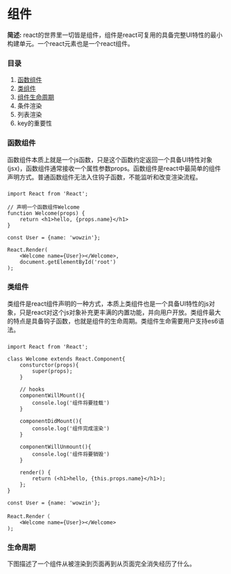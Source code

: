 # 组件 #

**简述:** react的世界里一切皆是组件，组件是react可复用的具备完整UI特性的最小构建单元。一个react元素也是一个react组件。

### 目录 ###
1. [函数组件](#function-component)
2. [类组件](#class-component)
3. [组件生命周期](#lifecycle)
4. 条件渲染
5. 列表渲染
6. key的重要性


<span id="function-component"></span>
### 函数组件 ###

函数组件本质上就是一个js函数，只是这个函数约定返回一个具备UI特性对象(jsx)，函数组件通常接收一个属性参数props。函数组件是react中最简单的组件声明方式。普通函数组件无法入住钩子函数，不能监听和改变渲染流程。
### 
	import React from 'React';

	// 声明一个函数组件Welcome
	function Welcome(props) {
		return <h1>hello, {props.name}</h1>
	}

	const User = {name: 'wowzin'};

	React.Render(
		<Welcome name={User}></Welcome>,
		document.getElementById('root')
	);

###

<span id="class-component"></span>
### 类组件 ###

类组件是react组件声明的一种方式，本质上类组件也是一个具备UI特性的js对象，只是react对这个js对象补充更丰满的内置功能，并向用户开放。类组件最大的特点是具备钩子函数，也就是组件的生命周期。类组件生命需要用户支持es6语法。
### 
	import React from 'React';
	
	class Welcome extends React.Component{
		consturctor(props){
			super(props);
		}

		// hooks
		componentWillMount(){
			console.log('组件将要挂载')
		}

		componentDidMount(){
			console.log('组件完成渲染')
		}

		componentWillUnmount(){
			console.log('组件将要销毁')
		}

		render() {
			return (<h1>hello, {this.props.name}</h1>);
		};
	}

	const User = {name: 'wowzin'};

	React.Render（
		<Welcome name={User}></Welcome>
	);
###

<span id="lifecycle"></span>
### 生命周期 ###

下图描述了一个组件从被渲染到页面再到从页面完全消失经历了什么。